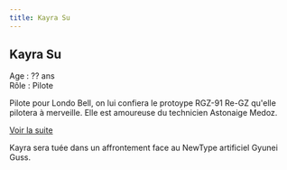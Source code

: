 ```yaml
---
title: Kayra Su
---
```


Kayra Su
--------


Age : ?? ans  
Rôle : Pilote  
  
Pilote pour Londo Bell, on lui confiera le protoype RGZ-91 Re-GZ qu'elle pilotera à merveille. Elle est amoureuse du technicien Astonaige Medoz. 


[Voir la suite](javascript:spoiler();)
  
Kayra sera tuée dans un affrontement face au NewType artificiel Gyunei Guss.


